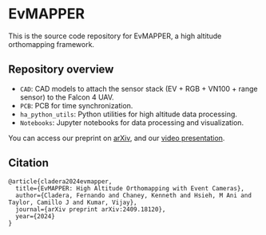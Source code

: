 # EvMAPPER

This is the source code repository for EvMAPPER, a high altitude orthomapping
framework.

## Repository overview
 - `CAD`: CAD models to attach the sensor stack (EV + RGB + VN100 + range sensor) to the Falcon 4 UAV. 
 - `PCB`: PCB for time synchronization.
 - `ha_python_utils`: Python utilities for high altitude data processing.
 - `Notebooks`: Jupyter notebooks for data processing and visualization.

You can access our preprint on [arXiv](https://arxiv.org/abs/2409.18120),
and our [video presentation](https://www.youtube.com/watch?v=8mgCMnaMDdM).

## Citation
```
@article{cladera2024evmapper,
  title={EvMAPPER: High Altitude Orthomapping with Event Cameras},
  author={Cladera, Fernando and Chaney, Kenneth and Hsieh, M Ani and Taylor, Camillo J and Kumar, Vijay},
  journal={arXiv preprint arXiv:2409.18120},
  year={2024}
}
```
